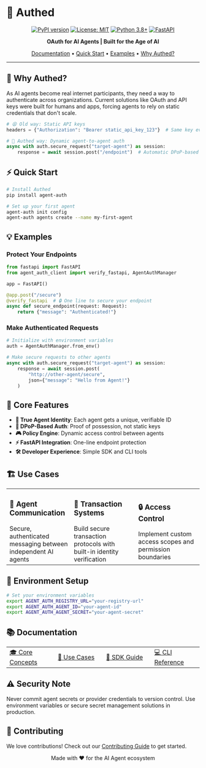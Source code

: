 # 🔐 Authed

<div align="center">

[![PyPI version](https://badge.fury.io/py/agent-auth.svg)](https://badge.fury.io/py/agent-auth)
[![License: MIT](https://img.shields.io/badge/License-MIT-yellow.svg)](https://opensource.org/licenses/MIT)
[![Python 3.8+](https://img.shields.io/badge/python-3.8+-blue.svg)](https://www.python.org/downloads/)
[![FastAPI](https://img.shields.io/badge/FastAPI-005571?style=flat&logo=fastapi)](https://fastapi.tiangolo.com)

**OAuth for AI Agents | Built for the Age of AI**

[Documentation](https://docs.authed.com) • [Quick Start](#⚡-quick-start) • [Examples](#💡-examples) • [Why Authed?](#🤔-why-authed)

</div>

---

## 🤔 Why Authed?

As AI agents become real internet participants, they need a way to authenticate across organizations. Current solutions like OAuth and API keys were built for humans and apps, forcing agents to rely on static credentials that don't scale.

```python
# 😫 Old way: Static API keys
headers = {"Authorization": "Bearer static_api_key_123"}  # Same key everywhere

# 🚀 Authed way: Dynamic agent-to-agent auth
async with auth.secure_request("target-agent") as session:
    response = await session.post("/endpoint")  # Automatic DPoP-based auth
```

## ⚡ Quick Start

```bash
# Install Authed
pip install agent-auth

# Set up your first agent
agent-auth init config
agent-auth agents create --name my-first-agent
```

## 💡 Examples

### Protect Your Endpoints

```python
from fastapi import FastAPI
from agent_auth_client import verify_fastapi, AgentAuthManager

app = FastAPI()

@app.post("/secure")
@verify_fastapi  # 🔒 One line to secure your endpoint
async def secure_endpoint(request: Request):
    return {"message": "Authenticated!"}
```

### Make Authenticated Requests

```python
# Initialize with environment variables
auth = AgentAuthManager.from_env()

# Make secure requests to other agents
async with auth.secure_request("target-agent") as session:
    response = await session.post(
        "http://other-agent/secure",
        json={"message": "Hello from Agent!"}
    )
```

## 🎯 Core Features

- **🤖 True Agent Identity**: Each agent gets a unique, verifiable ID
- **🔑 DPoP-Based Auth**: Proof of possession, not static keys
- **🎮 Policy Engine**: Dynamic access control between agents
- **⚡ FastAPI Integration**: One-line endpoint protection
- **🛠️ Developer Experience**: Simple SDK and CLI tools

## 🏗️ Use Cases

<table>
<tr>
<td width="33%">
<h3>🤝 Agent Communication</h3>
Secure, authenticated messaging between independent AI agents
</td>
<td width="33%">
<h3>💸 Transaction Systems</h3>
Build secure transaction protocols with built-in identity verification
</td>
<td width="33%">
<h3>🔒 Access Control</h3>
Implement custom access scopes and permission boundaries
</td>
</tr>
</table>

## 🔧 Environment Setup

```bash
# Set your environment variables
export AGENT_AUTH_REGISTRY_URL="your-registry-url"
export AGENT_AUTH_AGENT_ID="your-agent-id"
export AGENT_AUTH_AGENT_SECRET="your-agent-secret"
```

## 📚 Documentation

<table>
<tr>
<td width="25%">
<a href="https://docs.authed.com/what-is-authed">
🎓 Core Concepts
</a>
</td>
<td width="25%">
<a href="https://docs.authed.com/capabilities">
🎯 Use Cases
</a>
</td>
<td width="25%">
<a href="https://docs.authed.com/sdk-guide">
📖 SDK Guide
</a>
</td>
<td width="25%">
<a href="https://docs.authed.com/cli-tools">
💻 CLI Reference
</a>
</td>
</tr>
</table>

## ⚠️ Security Note

Never commit agent secrets or provider credentials to version control. Use environment variables or secure secret management solutions in production.

## 🤝 Contributing

We love contributions! Check out our [Contributing Guide](CONTRIBUTING.md) to get started.

<div align="center">

Made with ❤️ for the AI Agent ecosystem

</div>
